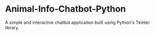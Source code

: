 # Animal-Info-Chatbot-Python
A simple and interactive chatbot application built using Python's Tkinter library. 
